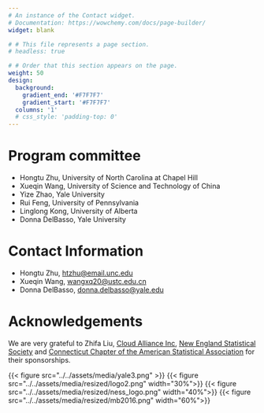 ```yaml
---
# An instance of the Contact widget.
# Documentation: https://wowchemy.com/docs/page-builder/
widget: blank

# # This file represents a page section.
# headless: true

# # Order that this section appears on the page.
weight: 50
design:
  background:
    gradient_end: '#F7F7F7'
    gradient_start: '#F7F7F7'
  columns: '1'
  # css_style: 'padding-top: 0'
---
```


# Program committee

- Hongtu Zhu, University of North Carolina at Chapel Hill
- Xueqin Wang, University of Science and Technology of China
- Yize Zhao, Yale University
- Rui Feng, University of Pennsylvania
- Linglong Kong, University of Alberta 
- Donna DelBasso, Yale University


# Contact Information

- Hongtu Zhu, htzhu@email.unc.edu
- Xueqin Wang, wangxq20@ustc.edu.cn
- Donna DelBasso, donna.delbasso@yale.edu
  
# Acknowledgements
We are very grateful to Zhifa Liu, [<u>Cloud Alliance Inc</u>](https://www.cloudalliance.tech), [<u>New England Statistical Society</u>](https://nestat.org/) and [<u>Connecticut Chapter of the American Statistical Association</u>](https://community.amstat.org/connecticutchapter/home) for their sponsorships.

{{< figure src="\../../assets/media/yale3.png" >}}
{{< figure src="\../../assets/media/resized/logo2.png" width="30%">}}
{{< figure src="\../../assets/media/resized/ness_logo.png" width="40%">}}
{{< figure src="\../../assets/media/resized/mb2016.png" width="60%">}}
